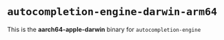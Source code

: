 # `autocompletion-engine-darwin-arm64`

This is the **aarch64-apple-darwin** binary for `autocompletion-engine`
